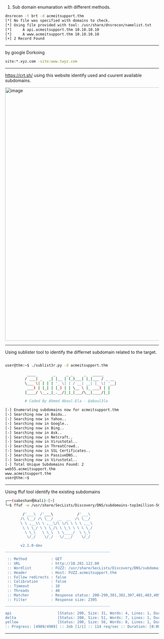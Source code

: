1. Sub domain enumaration with different methods.
```bash
dnsrecon -t brt -d acmeitsupport.thm
[*] No file was specified with domains to check.
[*] Using file provided with tool: /usr/share/dnsrecon/namelist.txt
[*]     A api.acmeitsupport.thm 10.10.10.10
[*]     A www.acmeitsupport.thm 10.10.10.10
[+] 2 Record Found
```
---

by google Dorkoing
```bash
site:*.xyz.com -site:www.twyz.com
```

---

https://crt.sh/ using this website identify used and cuurent available subdomains.

<img width="1919" height="831" alt="image" src="https://github.com/user-attachments/assets/023a2f15-751a-45f2-8c3b-d261f4b7a33f" />

---

Using sublister tool to identify the differnet subdomain related to the target.
```bash

user@thm:~$ ./sublist3r.py -d acmeitsupport.thm

          ____        _     _ _     _   _____
         / ___| _   _| |__ | (_)___| |_|___ / _ __
         \___ \| | | | '_ \| | / __| __| |_ \| '__|
          ___) | |_| | |_) | | \__ \ |_ ___) | |
         |____/ \__,_|_.__/|_|_|___/\__|____/|_|

         # Coded By Ahmed Aboul-Ela - @aboul3la

[-] Enumerating subdomains now for acmeitsupport.thm
[-] Searching now in Baidu..
[-] Searching now in Yahoo..
[-] Searching now in Google..
[-] Searching now in Bing..
[-] Searching now in Ask..
[-] Searching now in Netcraft..
[-] Searching now in Virustotal..
[-] Searching now in ThreatCrowd..
[-] Searching now in SSL Certificates..
[-] Searching now in PassiveDNS..
[-] Searching now in Virustotal..
[-] Total Unique Subdomains Found: 2
web55.acmeitsupport.thm
www.acmeitsupport.thm
user@thm:~$
```

---

Using ffuf tool identify the existing subdomains
```bash
┌──(sabeshan㉿kali)-[~]
└─$ ffuf -w /usr/share/SecLists/Discovery/DNS/subdomains-top1million-5000.txt -H "Host: FUZZ.acmeitsupport.thm" -u http://10.201.122.80 -fs 2395 

        /'___\  /'___\           /'___\       
       /\ \__/ /\ \__/  __  __  /\ \__/       
       \ \ ,__\\ \ ,__\/\ \/\ \ \ \ ,__\      
        \ \ \_/ \ \ \_/\ \ \_\ \ \ \ \_/      
         \ \_\   \ \_\  \ \____/  \ \_\       
          \/_/    \/_/   \/___/    \/_/       

       v2.1.0-dev
________________________________________________

 :: Method           : GET
 :: URL              : http://10.201.122.80
 :: Wordlist         : FUZZ: /usr/share/SecLists/Discovery/DNS/subdomains-top1million-5000.txt
 :: Header           : Host: FUZZ.acmeitsupport.thm
 :: Follow redirects : false
 :: Calibration      : false
 :: Timeout          : 10
 :: Threads          : 40
 :: Matcher          : Response status: 200-299,301,302,307,401,403,405,500
 :: Filter           : Response size: 2395
________________________________________________

api                     [Status: 200, Size: 31, Words: 4, Lines: 1, Duration: 326ms]
delta                   [Status: 200, Size: 51, Words: 7, Lines: 1, Duration: 278ms]
yellow                  [Status: 200, Size: 56, Words: 8, Lines: 1, Duration: 341ms]
:: Progress: [4989/4989] :: Job [1/1] :: 114 req/sec :: Duration: [0:00:44] :: Errors: 0 ::

```
---

